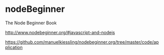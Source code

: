 nodeBeginner
============

The Node Beginner Book

http://www.nodebeginner.org/#javascript-and-nodejs

https://github.com/manuelkiessling/nodebeginner.org/tree/master/code/application